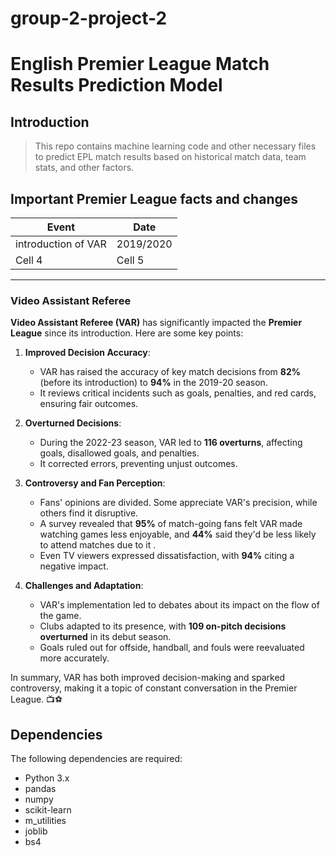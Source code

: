 # group-2-project-2
# English Premier League Match Results Prediction Model
## Introduction
> This repo contains machine learning code and other necessary files to predict EPL match results based on historical match data, team stats, and other factors.

## Important Premier League facts and changes

| Event                 |  Date           |  
| --------              | --------        |
| introduction of VAR   | 2019/2020       |
| Cell 4                | Cell 5          |

---
### Video Assistant Referee  
 **Video Assistant Referee (VAR)** has significantly impacted the **Premier League** since its introduction. Here are some key points:

1. **Improved Decision Accuracy**:
   - VAR has raised the accuracy of key match decisions from **82%** (before its introduction) to **94%** in the 2019-20 season.
   - It reviews critical incidents such as goals, penalties, and red cards, ensuring fair outcomes.

2. **Overturned Decisions**:
   - During the 2022-23 season, VAR led to **116 overturns**, affecting goals, disallowed goals, and penalties.
   - It corrected errors, preventing unjust outcomes.

3. **Controversy and Fan Perception**:
   - Fans' opinions are divided. Some appreciate VAR's precision, while others find it disruptive.
   - A survey revealed that **95%** of match-going fans felt VAR made watching games less enjoyable, and **44%** said they'd be less likely to attend matches due to it .
   - Even TV viewers expressed dissatisfaction, with **94%** citing a negative impact.

4. **Challenges and Adaptation**:
   - VAR's implementation led to debates about its impact on the flow of the game.
   - Clubs adapted to its presence, with **109 on-pitch decisions overturned** in its debut season.
   - Goals ruled out for offside, handball, and fouls were reevaluated more accurately.

In summary, VAR has both improved decision-making and sparked controversy, making it a topic of constant conversation in the Premier League. 📺⚽

## Dependencies
The following dependencies are required:
- Python 3.x
- pandas
- numpy
- scikit-learn
- m_utilities
- joblib
- bs4


